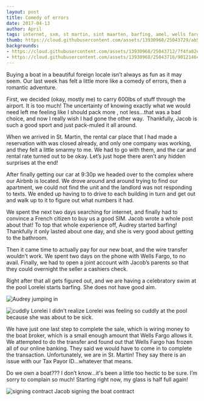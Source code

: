 ```yaml
---
layout: post
title: Comedy of errors
date: 2017-04-13
author: April
tags: internet, sxm, st martin, sint maarten, barfing, amel, wells fargo
thumb: https://cloud.githubusercontent.com/assets/13930968/25043729/ab5fd678-20e7-11e7-8f23-d655fd6be40d.JPG
backgrounds:
- https://cloud.githubusercontent.com/assets/13930968/25043712/7f4fa82e-20e7-11e7-8a32-e3f68e9091f9.jpg
- https://cloud.githubusercontent.com/assets/13930968/25043716/9012146c-20e7-11e7-84ee-c2eb16dff273.JPG
---
```


Buying a boat in a beautiful foreign locale isn’t always as fun as it may seem. Our last week has felt a little more like a comedy of errors, then a romantic adventure. 

First, we decided (okay, mostly me) to carry 600lbs of stuff through the airport. It is too much! The uncertainty of knowing exactly what we would need left me feeling like I should pack more , not less...that was a bad choice, and now I really wish I had gone the other way.  Thankfully, Jacob is such a good sport and just pack-muled it all around.

When we arrived in St. Martin, the rental car place that I had made a reservation with was closed already, and only one company was working, and they felt a little smarmy to me. We had to go with them, and the car and rental rate turned out to be okay.  Let’s just hope there aren’t any hidden surprises at the end! 

After finally getting our car at 9:30p we headed over to the complex where our Airbnb is located.  We drove around and around trying to find our apartment, we could not find the unit and the landlord was not responding to texts. We ended up having to to drive to each building in turn and get out and walk up to it to figure out what numbers it had.

We spent the next two days searching for internet, and finally had to convince a French citizen to buy us a good SIM. Jacob wrote a whole post about that! To top that whole experience off, Audrey started barfing! Thankfully it only lasted about one day, and she is very good about getting to the bathroom. 

Then it came time to actually pay for our new boat, and the wire transfer wouldn’t work. We spent two days on the phone with Wells Fargo, to no avail. Finally, we had to open a joint account with Jacob’s parents so that they could overnight the seller a cashiers check. 

Right after that all gets figured out, and we are having a celebratory swim at the pool Lorelei starts barfing. She does not have good aim. 

![Audrey jumping in](https://cloud.githubusercontent.com/assets/13930968/25043729/ab5fd678-20e7-11e7-8f23-d655fd6be40d.JPG)

![cuddly Lorelei](https://cloud.githubusercontent.com/assets/13930968/25043741/c4533da0-20e7-11e7-9ae7-16375b85bb7c.JPG)
I didn't realize Lorelei was feeling so cuddly at the pool because she was about to be sick. 

We have just one last step to complete the sale, which is wiring money to the boat broker, which is a small enough amount that Wells Fargo allows it. We attempted to do the transfer and found out that Wells Fargo has frozen all of our online banking. They said we would have to come in to complete the transaction. Unfortunately, we are in St. Martin! They say there is an issue with our Tax Payor ID…whatever that means. 

Do we own a boat??? I don’t know…it's been a little too hectic to be sure. I’m sorry to complain so much! Starting right now, my glass is half full again! 

![signing contract](https://cloud.githubusercontent.com/assets/13930968/25043716/9012146c-20e7-11e7-84ee-c2eb16dff273.JPG)
Jacob signing the boat contract
